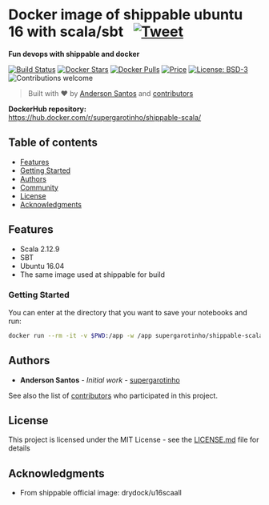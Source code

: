 # Docker image of shippable ubuntu 16 with scala/sbt &nbsp; [![Tweet](https://camo.githubusercontent.com/83d4084f7b71558e33b08844da5c773a8657e271/68747470733a2f2f696d672e736869656c64732e696f2f747769747465722f75726c2f687474702f736869656c64732e696f2e7376673f7374796c653d736f6369616c)](https://twitter.com/intent/tweet?text=Execute%20and%20build%20scala%20projects%20with%20supergarotinho%2Fshippable-scala%20image!&amp;url=https://www.gruponeuro.com.br&amp;via=supergarotinho&amp;hashtags=docker,scala,devops,test,testing,report,coverage)

**Fun devops with shippable and docker**

[![Build Status](https://dockerbuildbadges.quelltext.eu/status.svg?organization=supergarotinho&repository=shippable-scala)](https://hub.docker.com/r/supergarotinho/shippable-scala/)
[![Docker Stars](https://img.shields.io/docker/stars/supergarotinho/shippable-scala.svg)](https://hub.docker.com/r/supergarotinho/shippable-scala/)
[![Docker Pulls](https://img.shields.io/docker/pulls/supergarotinho/shippable-scala.svg)](https://hub.docker.com/r/supergarotinho/shippable-scala/)
[![Price](https://img.shields.io/badge/price-FREE-0098f7.svg)](https://github.com/supergarotinho/docker-shippable-scala/blob/master/LICENSE)
[![License: BSD-3](https://img.shields.io/github/license/supergarotinho/docker-shippable-scala.svg)](https://github.com/supergarotinho/docker-shippable-scala/blob/master/LICENSE)
![Contributions welcome](https://img.shields.io/badge/contributions-welcome-orange.svg)

> Built with ❤︎ by [Anderson Santos](https://br.linkedin.com/in/andersonrss) and [contributors](https://github.com/supergarotinho/docker-shippable-scala/graphs/contributors)

**DockerHub repository:** https://hub.docker.com/r/supergarotinho/shippable-scala/

## Table of contents

- [Features](#features)
- [Getting Started](#getting-started)
- [Authors](#authors)
- [Community](#community)
- [License](#license)
- [Acknowledgments](#acknowledgments)

## Features

* Scala 2.12.9
* SBT
* Ubuntu 16.04
* The same image used at shippable for build

### Getting Started

You can enter at the directory that you want to save your notebooks and run:

```bash
docker run --rm -it -v $PWD:/app -w /app supergarotinho/shippable-scala sbt clean test
```

## Authors

* **Anderson Santos** - *Initial work* - [supergarotinho](https://github.com/supergarotinho)

See also the list of [contributors](https://github.com/sueprgarotinho/docker-shippable-scala/contributors) who participated in this project.

## License

This project is licensed under the MIT License - see the [LICENSE.md](LICENSE.md) file for details

## Acknowledgments

* From shippable official image: drydock/u16scaall